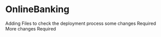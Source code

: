 # OnlineBanking
Adding Files to check the deployment process
some changes Required
More changes Required
